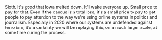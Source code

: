 Sixth. It's <i>good</i> that Iowa melted down. It'll wake everyone up. Small price to pay for that. Even if the caucus is a total loss, it's a small price to pay to get people to pay attention to the way we're using online systems in politics and journalism. Especially in 2020 where our systems are undefended against terrorism, it's a certainty we will be replaying this, on a much larger scale, at some time during the process.
